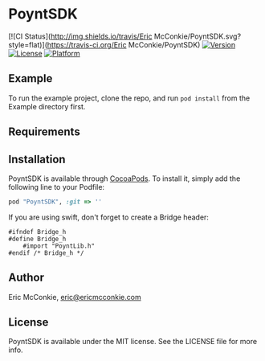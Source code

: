 # PoyntSDK

[![CI Status](http://img.shields.io/travis/Eric McConkie/PoyntSDK.svg?style=flat)](https://travis-ci.org/Eric McConkie/PoyntSDK)
[![Version](https://img.shields.io/cocoapods/v/PoyntSDK.svg?style=flat)](http://cocoapods.org/pods/PoyntSDK)
[![License](https://img.shields.io/cocoapods/l/PoyntSDK.svg?style=flat)](http://cocoapods.org/pods/PoyntSDK)
[![Platform](https://img.shields.io/cocoapods/p/PoyntSDK.svg?style=flat)](http://cocoapods.org/pods/PoyntSDK)

## Example

To run the example project, clone the repo, and run `pod install` from the Example directory first.

## Requirements

## Installation

PoyntSDK is available through [CocoaPods](http://cocoapods.org). To install
it, simply add the following line to your Podfile:

```ruby
pod "PoyntSDK", :git => ''
```

If you are using swift, don't forget to create a Bridge header:

```
#ifndef Bridge_h
#define Bridge_h
	#import "PoyntLib.h"
#endif /* Bridge_h */

```

## Author

Eric McConkie, eric@ericmcconkie.com

## License

PoyntSDK is available under the MIT license. See the LICENSE file for more info.
